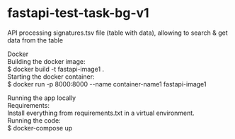 # fastapi-test-task-bg-v1
API processing signatures.tsv file (table with data), allowing to search & get data from the table<br>

Docker<br>
Building the docker image:<br>
$ docker build -t fastapi-image1 .<br>
Starting the docker container:<br>
$ docker run -p 8000:8000 --name container-name1 fastapi-image1<br> 

Running the app locally<br>
Requirements:<br>
Install everything from requirements.txt in a virtual environment.<br> 
Running the code:<br> 
$ docker-compose up<br>


